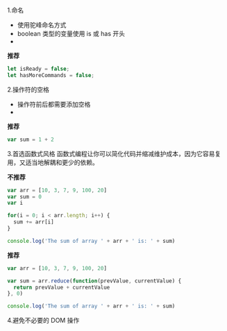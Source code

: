 1.命名
+ 使用驼峰命名方式
+ boolean 类型的变量使用 is 或 has 开头
+ 
**推荐**
``` javascript
let isReady = false;
let hasMoreCommands = false;
```

2.操作符的空格
+ 操作符前后都需要添加空格
+ 
**推荐**
``` javascript
var sum = 1 + 2
```

3.首选函数式风格
函数式编程让你可以简化代码并缩减维护成本，因为它容易复用，又适当地解耦和更少的依赖。

**不推荐**
``` javascript
var arr = [10, 3, 7, 9, 100, 20]
var sum = 0
var i

for(i = 0; i < arr.length; i++) {
  sum += arr[i]
}

console.log('The sum of array ' + arr + ' is: ' + sum)
``` 

**推荐**
``` javascript
var arr = [10, 3, 7, 9, 100, 20]

var sum = arr.reduce(function(prevValue, currentValue) {
  return prevValue + currentValue
}, 0)

console.log('The sum of array ' + arr + ' is: ' + sum)

``` 

4.避免不必要的 DOM 操作
